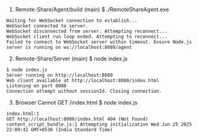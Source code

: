 1. Remote-Share/Agent/build (main)
$ ./RemoteShareAgent.exe
```terminal
Waiting for WebSocket connection to establish...
WebSocket connected to server.
WebSocket disconnected from server. Attempting reconnect...
WebSocket client run loop ended. Attempting to reconnect...
Failed to connect to WebSocket server within timeout. Ensure Node.js server is running on ws://localhost:8080/agent
```

2. Remote-Share/Server (main)
$ node index.js 
```terminal
$ node index.js 
Server running on http://localhost:8080
Web client available at http://localhost:8080/index.html
Listening on port 8080
Connection attempt without sessionId. Closing connection.
```

3. Browser
Cannot GET /index.html
$ node index.js 
```Console
index.html:1 
GET http://localhost:8080/index.html 404 (Not Found)
content_script_bundle.js:1 Attempting initialization Wed Jun 25 2025 22:09:41 GMT+0530 (India Standard Time)
```